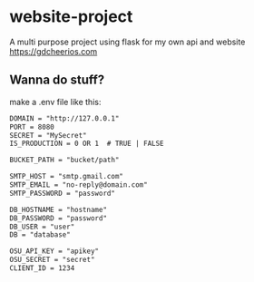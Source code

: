# website-project
A multi purpose project using flask for my own api and website
https://gdcheerios.com

## Wanna do stuff?
make a .env file like this:
```txt
DOMAIN = "http://127.0.0.1"
PORT = 8080
SECRET = "MySecret"
IS_PRODUCTION = 0 OR 1  # TRUE | FALSE

BUCKET_PATH = "bucket/path"

SMTP_HOST = "smtp.gmail.com"
SMTP_EMAIL = "no-reply@domain.com"
SMTP_PASSWORD = "password"

DB_HOSTNAME = "hostname"
DB_PASSWORD = "password"
DB_USER = "user"
DB = "database"

OSU_API_KEY = "apikey"
OSU_SECRET = "secret"
CLIENT_ID = 1234
```
